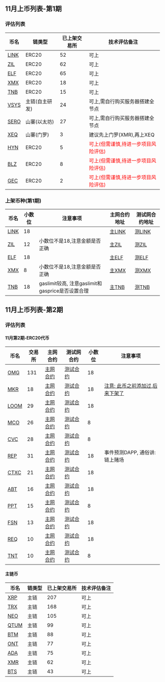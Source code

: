 ## 11月上币列表-第1期

### 评估列表

| 币名                                                      | 链类型         | 已上架交易所 | 技术评估备注                                               |
| --------------------------------------------------------- | -------------- | ------------ | ---------------------------------------------------------- |
| [LINK](https://www.feixiaohao.com/currencies/chainlink/)  | ERC20          | 52           | 可上                                                       |
| [ZIL](https://www.feixiaohao.com/currencies/zilliqa/)     | ERC20          | 62           | 可上                                                       |
| [ELF](https://www.feixiaohao.com/currencies/aelf/)        | ERC20          | 65           | 可上                                                       |
| [XMX](https://www.feixiaohao.com/currencies/xmx/)         | ERC20          | 18           | 可上                                                       |
| [TNB](https://www.feixiaohao.com/currencies/timenewbank/) | ERC20          | 15           | 可上                                                       |
| [VSYS](https://www.feixiaohao.com/currencies/vsystems/)   | 主链(自主研发) | 24           | 可上,需自行购买服务器搭建全节点                            |
| [SERO](https://www.feixiaohao.com/currencies/super-zero/) | 山寨(以太坊)   | 27           | 可上,需自行购买服务器搭建全节点                            |
| [XEQ](https://www.feixiaohao.com/currencies/equilibria/)  | 山寨(门罗)     | 3            | 建议先上门罗(XMR),再上XEQ                                  |
| [HYN](https://www.feixiaohao.com/currencies/hyperion/)    | ERC20          | 5            | <font color=red>可上(但需谨慎,待进一步项目风险评估)</font> |
| [BLZ](https://www.feixiaohao.com/currencies/bluzelle/)    | ERC20          | 8            | <font color=red>可上(但需谨慎,待进一步项目风险评估)</font> |
| [GEC](https://www.feixiaohao.com/currencies/gec/)         | ERC20          | 2            | <font color=red>可上(但需谨慎,待进一步项目风险评估)</font> |



### 上架币种(第1期)

| 币名                                                      | 小数位 | 注意事项                                         | 主网合约地址                                                 | 测试网合约地址                                               |
| --------------------------------------------------------- | ------ | ------------------------------------------------ | ------------------------------------------------------------ | ------------------------------------------------------------ |
| [LINK](https://www.feixiaohao.com/currencies/chainlink/)  | 18     |                                                  | [主LINK](https://cn.etherscan.com/token/0x514910771af9ca656af840dff83e8264ecf986ca) | [测LINK](https://blockexplorer.one/ethereum/rinkeby/address/0xA73a509456CeEA0a4E82Dc38F6FB480c48bAadB0) |
| [ZIL](https://www.feixiaohao.com/currencies/zilliqa/)     | 12     | 小数位不是18,注意金额是否正确                    | [主ZIL](https://cn.etherscan.com/token/0x05f4a42e251f2d52b8ed15e9fedaacfcef1fad27) | [测ZIL](https://blockexplorer.one/ethereum/rinkeby/address/0x3cDB7ef06726a5c530Bd9b05b748481528fe1720) |
| [ELF](https://www.feixiaohao.com/currencies/aelf/)        | 18     |                                                  | [主ELF](https://cn.etherscan.com/token/0xbf2179859fc6d5bee9bf9158632dc51678a4100e) | [测ELF](https://blockexplorer.one/ethereum/rinkeby/address/0x7c220fdDfec15b60D5b35012784c99c9eA61ce7E) |
| [XMX](https://www.feixiaohao.com/currencies/xmx/)         | 8      | 小数位不是18,注意金额是否正确                    | [主XMX](https://cn.etherscan.com/token/0x0f8c45b896784a1e408526b9300519ef8660209c) | [测XMX](https://blockexplorer.one/ethereum/rinkeby/address/0xf78f5bAe94CA84023177c1c0fa7128672069EB0D) |
| [TNB](https://www.feixiaohao.com/currencies/timenewbank/) | 18     | gaslimit较高, 注意gaslimit和gasprice是否设置合理 | [主TNB](https://cn.etherscan.com/token/0xf7920b0768ecb20a123fac32311d07d193381d6f) | [测TNB](https://blockexplorer.one/ethereum/rinkeby/address/0x65BDB39Ec96Af430041fD1232bD67590f52c7433) |







## 11月上币列表-第2期



### 评估列表



#### 11月第2期-ERC20代币

| 币名                                                         | 交易所 | 主网合约                                                     | 测试网合约                                             | 小数位 | 注意事项                                                     |
| ------------------------------------------------------------ | ------ | ------------------------------------------------------------ | ------------------------------------------------------ | ------ | ------------------------------------------------------------ |
| [OMG](https://www.feixiaohao.com/currencies/omisego/)        | 131    | [主网合约](https://cn.etherscan.com/address/0xd26114cd6EE289AccF82350c8d8487fedB8A0C07) | [测试合约](0x34Db9c9127f523E1Bfc5D4E5BD1F0A679d7317c2) | 18     |                                                              |
| [MKR](https://www.feixiaohao.com/currencies/maker/)          | 18     | [主网合约](https://cn.etherscan.com/address/0x9f8f72aa9304c8b593d555f12ef6589cc3a579a2) | [测试合约](0xeE6712Ac79954c165e9A2f9C9d4533dd43FC2828) | 18     | [注意: 此币之前添加过,后来下架了](symbol和name是bytes32类型) |
| [LOOM](https://www.feixiaohao.com/currencies/loom-network/)  | 29     | [主网合约](https://cn.etherscan.com/address/0xa4e8c3ec456107ea67d3075bf9e3df3a75823db0) | [测试合约](0x297B89C58Beb30291dE98a746e58D6E6BDE54Da9) | 18     |                                                              |
| [MCO](https://www.feixiaohao.com/currencies/monaco/)         | 26     | [主网合约](https://cn.etherscan.com/address/0xb63b606ac810a52cca15e44bb630fd42d8d1d83d ) | [测试合约](0xf6971E7E0af35aB1Ae773C391D13dc173c783a1B) | 8      |                                                              |
| [CVC](https://www.feixiaohao.com/currencies/civic/)          | 28     | [主网合约](https://cn.etherscan.com/address/0x41e5560054824ea6b0732e656e3ad64e20e94e45 ) | [测试合约](0xb28964D3191988b7c5a1edAfD58c74C815617bc1) | 8      |                                                              |
| [REP](https://www.feixiaohao.com/currencies/augur/)          | 31     | [主网合约](https://cn.etherscan.com/address/0x1985365e9f78359a9B6AD760e32412f4a445E862) | [测试合约](0x6527Fe1Eb1ad971c0a816d5A558C99cD49f00418) | 18     | 事件预测DAPP, 通俗讲: 链上赌场                               |
| [CTXC](https://www.feixiaohao.com/currencies/cortex/)        | 21     | [主网合约](https://cn.etherscan.com/address/0xEa11755Ae41D889CeEc39A63E6FF75a02Bc1C00d) | [测试合约](0x489cb65f6e8B4093762079E8980495CE349bF9E0) | 18     |                                                              |
| [ABT](https://www.feixiaohao.com/currencies/arcblock/)       | 16     | [主网合约](https://cn.etherscan.com/address/0xb98d4c97425d9908e66e53a6fdf673acca0be986) | [测试合约](0x0698424f88F0f52F386F2562F57dEC8f3a1D12Cb) | 18     |                                                              |
| [PPT](https://www.feixiaohao.com/currencies/populous/)       | 15     | [主网合约](https://cn.etherscan.com/address/0xd4fa1460f537bb9085d22c7bccb5dd450ef28e3a) | [测试合约](0x073F4C11530A2380a8A7C48A745d8F95DdD13006) | 8      |                                                              |
| [FSN](https://www.feixiaohao.com/currencies/fusion/)         | 13     | [主网合约](https://cn.etherscan.com/address/0xd0352a019e9ab9d757776f532377aaebd36fd541) | [测试合约](0x6deC13A6E7d90Ff6eC26aA2740272aB93D8278C7) | 18     |                                                              |
| [REQ](https://www.feixiaohao.com/currencies/request-network/) | 10     | [主网合约](https://cn.etherscan.com/address/0x8f8221afbb33998d8584a2b05749ba73c37a938a) | [测试合约](0x685CdE0e8eb60100E8F0E0b2889483298731132a) | 18     |                                                              |
| [TNT](https://www.feixiaohao.com/currencies/tierion/)        | 10     | [主网合约](https://cn.etherscan.com/address/0x08f5a9235b08173b7569f83645d2c7fb55e8ccd8) | [测试合约](0x167C507DaFDcB37A30232635d3995c6841043f5D) | 8      |                                                              |







#### 主链币

| 币名                                                         | 链类型                                                       | 已上架交易所 | 技术评估备注                                                 |
| ------------------------------------------------------------ | ------------------------------------------------------------ | ------------ | ------------------------------------------------------------ |
|   [XRP](https://www.feixiaohao.com/currencies/ripple/)   | 主链 | 207 | 可上 |
| [TRX](https://www.feixiaohao.com/currencies/tron/) | 主链 | 168 | 可上 |
| [NEO](https://www.feixiaohao.com/currencies/neo/) | 主链 | 105 | 可上 |
| [QTUM](https://www.feixiaohao.com/currencies/qtum/) | 主链 | 99 | 可上 |
| [BTM](https://www.feixiaohao.com/currencies/bytom/) | 主链 | 88 | 可上 |
| [ONT](https://www.feixiaohao.com/currencies/ont/) | 主链 | 77 | 可上 |
| [ADA](https://www.feixiaohao.com/currencies/cardano/) | 主链 | 75 | 可上 |
| [XMR](https://www.feixiaohao.com/currencies/monero/) | 主链 | 62 | 可上 |
| [BTS](https://www.feixiaohao.com/currencies/bitshares/) | 主链 | 43 | 可上 |


